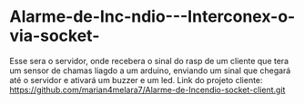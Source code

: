 # Alarme-de-Inc-ndio---Interconex-o-via-socket-
Esse sera o servidor, onde recebera o sinal do rasp de um cliente que tera um sensor de chamas liagdo a um arduino, enviando um sinal que chegará até o servidor e ativará um buzzer e um led.
Link do projeto cliente: https://github.com/marian4melara7/Alarme-de-Incendio-socket-client.git 
